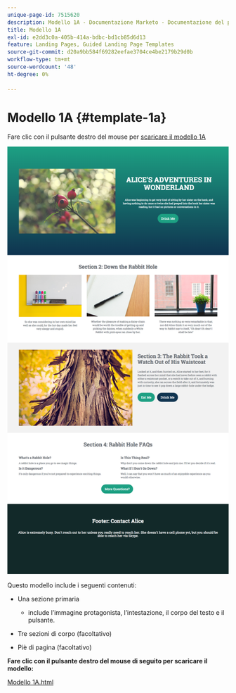 ```yaml
---
unique-page-id: 7515620
description: Modello 1A - Documentazione Marketo - Documentazione del prodotto
title: Modello 1A
exl-id: e2dd3c0a-405b-414a-bdbc-bd1cb85d6d13
feature: Landing Pages, Guided Landing Page Templates
source-git-commit: d20a9bb584f69282eefae3704ce4be2179b29d0b
workflow-type: tm+mt
source-wordcount: '48'
ht-degree: 0%

---
```


# Modello 1A {#template-1a}

Fare clic con il pulsante destro del mouse per [scaricare il modello 1A](https://experienceleague.adobe.com/landing/marketo/lp-templates/template-1a.html)

![](assets/image2015-5-28-10-3a1-3a40.png)

Questo modello include i seguenti contenuti:

* Una sezione primaria

   * include l’immagine protagonista, l’intestazione, il corpo del testo e il pulsante.

* Tre sezioni di corpo (facoltativo)
* Piè di pagina (facoltativo)

**Fare clic con il pulsante destro del mouse di seguito per scaricare il modello:**

[Modello 1A.html](https://experienceleague.adobe.com/landing/marketo/lp-templates/template-1a.html)
